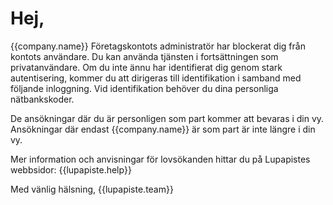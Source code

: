 # Hej,

{{company.name}} Företagskontots administratör har blockerat dig från kontots användare. Du kan använda tjänsten i fortsättningen som privatanvändare. Om du inte ännu har identifierat dig genom stark autentisering, kommer du att dirigeras till identifikation i samband med följande inloggning. Vid identifikation behöver du dina personliga nätbankskoder.

De ansökningar där du är personligen som part kommer att bevaras i din vy. Ansökningar där endast {{company.name}} är som part är inte längre i din vy.

Mer information och anvisningar för lovsökanden hittar du på Lupapistes webbsidor: {{lupapiste.help}}

Med vänlig hälsning,
{{lupapiste.team}}
